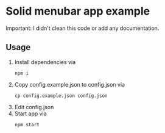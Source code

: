 # Solid menubar app example

Important: I didn't clean this code or add any documentation.

## Usage
1. Install dependencies via
   ```shell
   npm i
   ```
2. Copy config.example.json to config.json via
   ```shell
   cp config.example.json config.json
   ```
3. Edit config.json
4. Start app via
   ```shell
   npm start
   ```